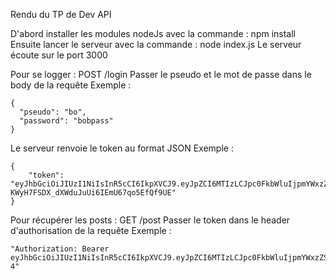Rendu du TP de Dev API 

D'abord installer les modules nodeJs avec la commande : npm install
Ensuite lancer le serveur avec la commande : node index.js
Le serveur écoute sur le port 3000

Pour se logger : 
POST /login
Passer le pseudo et le mot de passe dans le body de la requête 
Exemple :
```
{
  "pseudo": "bo",
  "password": "bobpass"
}
```

Le serveur renvoie le token au format JSON 
Exemple : 
```
{
    "token": "eyJhbGciOiJIUzI1NiIsInR5cCI6IkpXVCJ9.eyJpZCI6MTIzLCJpc0FkbWluIjpmYWxzZSwiaWF0IjoxNzA0ODE4NTU1LCJleHAiOjE3MDQ5MDQ5NTV9._htZq2-KWyH7FSDX_dXWduJuUi6IEmU67qo5EfQf9UE"
}
```

Pour récupérer les posts : 
GET /post
Passer le token dans le header d'authorisation de la requête
Exemple :
```
"Authorization: Bearer eyJhbGciOiJIUzI1NiIsInR5cCI6IkpXVCJ9.eyJpZCI6MTIzLCJpc0FkbWluIjpmYWxzZSwiaWF0IjoxNzA0ODE0NjQ1LCJleHAiOjE3MDQ5MDEwNDV9.B9BifNzHyrFsra5hN1f5JqM7HnsbSQWo0waA4CPIQ-4"
```
